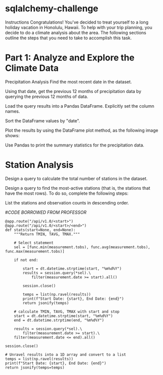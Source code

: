 # sqlalchemy-challenge

Instructions
Congratulations! You've decided to treat yourself to a long holiday vacation in Honolulu, Hawaii. To help with your trip planning, you decide to do a climate analysis about the area. The following sections outline the steps that you need to take to accomplish this task.

# Part 1: Analyze and Explore the Climate Data

Precipitation Analysis
Find the most recent date in the dataset.

Using that date, get the previous 12 months of precipitation data by querying the previous 12 months of data.

Load the query results into a Pandas DataFrame. Explicitly set the column names.

Sort the DataFrame values by "date".

Plot the results by using the DataFrame plot method, as the following image shows:

Use Pandas to print the summary statistics for the precipitation data.

# Station Analysis

Design a query to calculate the total number of stations in the dataset.

Design a query to find the most-active stations (that is, the stations that have the most rows). To do so, complete the following steps:

List the stations and observation counts in descending order.

#*CODE BORROWED FROM PROFESSOR*

    @app.route("/api/v1.0/<start>")
    @app.route("/api/v1.0/<start>/<end>")
    def stats(start=None, end=None):
        """Return TMIN, TAVG, TMAX."""

        # Select statement
        sel = [func.min(measurement.tobs), func.avg(measurement.tobs), func.max(measurement.tobs)]
    
        if not end:
    
            start = dt.datetime.strptime(start, "%m%d%Y")
            results = session.query(*sel).\
                filter(measurement.date >= start).all()
    
            session.close()
    
            temps = list(np.ravel(results))
            print(f"Start Date: {start}, End Date: {end}")
            return jsonify(temps)

        # calculate TMIN, TAVG, TMAX with start and stop
        start = dt.datetime.strptime(start, "%m%d%Y")
        end = dt.datetime.strptime(end, "%m%d%Y")
    
        results = session.query(*sel).\
            filter(measurement.date >= start).\
        filter(measurement.date <= end).all()

    session.close()

    # Unravel results into a 1D array and convert to a list
    temps = list(np.ravel(results))
    print(f"Start Date: {start}, End Date: {end}")
    return jsonify(temps=temps)
